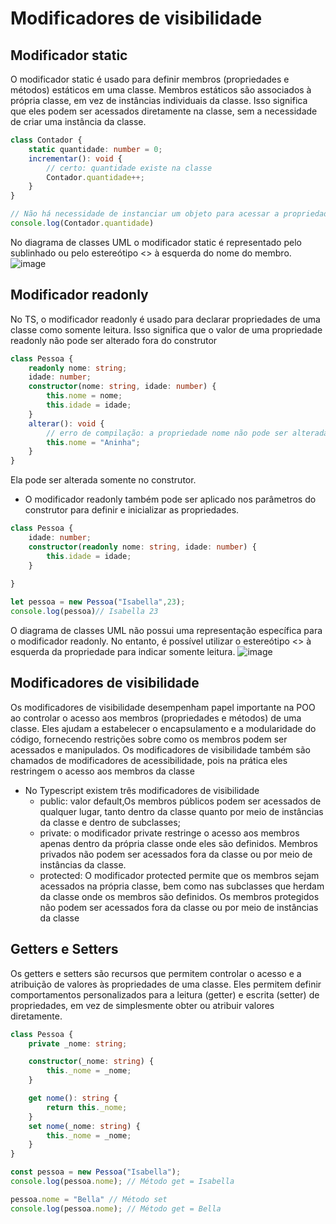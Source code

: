 # Modificadores de visibilidade

## Modificador static
O modificador static é usado para definir membros (propriedades e métodos) estáticos em uma classe. Membros estáticos são associados à própria classe, em vez de instâncias individuais da classe. Isso significa que eles podem ser acessados diretamente na classe, sem a necessidade de criar uma instância da classe.

```ts
class Contador {
    static quantidade: number = 0;
    incrementar(): void {
        // certo: quantidade existe na classe
        Contador.quantidade++;
    }
}

// Não há necessidade de instanciar um objeto para acessar a propriedade quantidade
console.log(Contador.quantidade)

```

No diagrama de classes UML o modificador static é representado pelo sublinhado ou pelo estereótipo <<static>> à esquerda do nome do membro. 
![image](https://github.com/itsmorais/tp-I/assets/53665466/477448f0-a5ac-4bdb-8c9c-28ba72074168)

## Modificador readonly
No TS, o modificador readonly é usado para declarar propriedades de uma classe como somente leitura. Isso significa que o valor de uma propriedade readonly não pode ser alterado fora do construtor
```ts
class Pessoa {
    readonly nome: string;
    idade: number;
    constructor(nome: string, idade: number) {
        this.nome = nome;
        this.idade = idade;
    }
    alterar(): void {
        // erro de compilação: a propriedade nome não pode ser alterada
        this.nome = "Aninha";
    }
}
```
Ela pode ser alterada somente no construtor.
- O modificador readonly também pode ser aplicado nos parâmetros do construtor para definir e inicializar as propriedades.
```ts
class Pessoa {
    idade: number;
    constructor(readonly nome: string, idade: number) {
        this.idade = idade;
    }
   
}

let pessoa = new Pessoa("Isabella",23);
console.log(pessoa)// Isabella 23
```
O diagrama de classes UML não possui uma representação específica para o modificador readonly. No entanto, é possível utilizar o estereótipo <<readonly>> à esquerda da propriedade para indicar somente leitura.
![image](https://github.com/itsmorais/tp-I/assets/53665466/9ddfed79-7267-4a40-b7f9-dc50a35ffdca)

## Modificadores de visibilidade
Os modificadores de visibilidade desempenham papel importante na POO ao controlar o acesso aos membros (propriedades e métodos) de uma classe. Eles ajudam a estabelecer o encapsulamento e a modularidade do código, fornecendo restrições sobre como os membros podem ser acessados e manipulados.
Os modificadores de visibilidade também são chamados de modificadores de acessibilidade, pois na prática eles restringem o acesso aos membros da classe
- No Typescript existem três modificadores de visibilidade
  - public: valor default,Os membros públicos podem ser acessados de qualquer lugar, tanto dentro da classe quanto
por meio de instâncias da classe e dentro de subclasses;
  - private: o modificador private restringe o acesso aos membros apenas dentro da própria classe onde eles são
definidos. Membros privados não podem ser acessados fora da classe ou por meio de instâncias da classe.
  - protected: O modificador protected permite que os membros sejam acessados na própria classe, bem como nas
subclasses que herdam da classe onde os membros são definidos. Os membros protegidos não podem ser acessados
fora da classe ou por meio de instâncias da classe

## Getters e Setters
Os getters e setters são recursos que permitem controlar o acesso e a atribuição de valores às propriedades de uma classe. Eles permitem definir comportamentos personalizados para a leitura (getter) e escrita (setter) de propriedades, em vez de simplesmente obter ou atribuir valores diretamente.
```ts
class Pessoa {
    private _nome: string;

    constructor(_nome: string) {
        this._nome = _nome;
    }

    get nome(): string {
        return this._nome;
    }
    set nome(_nome: string) {
        this._nome = _nome;
    }
}

const pessoa = new Pessoa("Isabella");
console.log(pessoa.nome); // Método get = Isabella

pessoa.nome = "Bella" // Método set
console.log(pessoa.nome); // Método get = Bella


```
